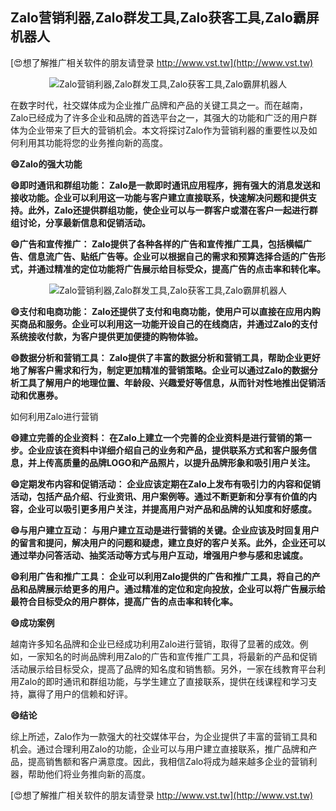 ## **Zalo营销利器,Zalo群发工具,Zalo获客工具,Zalo霸屏机器人**

[😍想了解推广相关软件的朋友请登录 http://www.vst.tw](http://www.vst.tw)

 <center><img src="https://vst.tw/MP4/tuiguang/png/2.png" alt="Zalo营销利器,Zalo群发工具,Zalo获客工具,Zalo霸屏机器人"></center>

在数字时代，社交媒体成为企业推广品牌和产品的关键工具之一。而在越南，Zalo已经成为了许多企业和品牌的首选平台之一，其强大的功能和广泛的用户群体为企业带来了巨大的营销机会。本文将探讨Zalo作为营销利器的重要性以及如何利用其功能将您的业务推向新的高度。

**😄Zalo的强大功能**

**😄即时通讯和群组功能： Zalo是一款即时通讯应用程序，拥有强大的消息发送和接收功能。企业可以利用这一功能与客户建立直接联系，快速解决问题和提供支持。此外，Zalo还提供群组功能，使企业可以与一群客户或潜在客户一起进行群组讨论，分享最新信息和促销活动。**

**😄广告和宣传推广： Zalo提供了各种各样的广告和宣传推广工具，包括横幅广告、信息流广告、贴纸广告等。企业可以根据自己的需求和预算选择合适的广告形式，并通过精准的定位功能将广告展示给目标受众，提高广告的点击率和转化率。**

 <center><img src="https://vst.tw/MP4/tuiguang/png/6.png" alt="Zalo营销利器,Zalo群发工具,Zalo获客工具,Zalo霸屏机器人"></center>

**😄支付和电商功能： Zalo还提供了支付和电商功能，使用户可以直接在应用内购买商品和服务。企业可以利用这一功能开设自己的在线商店，并通过Zalo的支付系统接收付款，为客户提供更加便捷的购物体验。**

**😄数据分析和营销工具： Zalo提供了丰富的数据分析和营销工具，帮助企业更好地了解客户需求和行为，制定更加精准的营销策略。企业可以通过Zalo的数据分析工具了解用户的地理位置、年龄段、兴趣爱好等信息，从而针对性地推出促销活动和优惠券。**

如何利用Zalo进行营销

**😄建立完善的企业资料： 在Zalo上建立一个完善的企业资料是进行营销的第一步。企业应该在资料中详细介绍自己的业务和产品，提供联系方式和客户服务信息，并上传高质量的品牌LOGO和产品照片，以提升品牌形象和吸引用户关注。**

**😄定期发布内容和促销活动： 企业应该定期在Zalo上发布有吸引力的内容和促销活动，包括产品介绍、行业资讯、用户案例等。通过不断更新和分享有价值的内容，企业可以吸引更多用户关注，并提高用户对产品和品牌的认知度和好感度。**

**😄与用户建立互动： 与用户建立互动是进行营销的关键。企业应该及时回复用户的留言和提问，解决用户的问题和疑虑，建立良好的客户关系。此外，企业还可以通过举办问答活动、抽奖活动等方式与用户互动，增强用户参与感和忠诚度。**

**😄利用广告和推广工具： 企业可以利用Zalo提供的广告和推广工具，将自己的产品和品牌展示给更多的用户。通过精准的定位和定向投放，企业可以将广告展示给最符合目标受众的用户群体，提高广告的点击率和转化率。**

**😄成功案例**

越南许多知名品牌和企业已经成功利用Zalo进行营销，取得了显著的成效。例如，一家知名的时尚品牌利用Zalo的广告和宣传推广工具，将最新的产品和促销活动展示给目标受众，提高了品牌的知名度和销售额。另外，一家在线教育平台利用Zalo的即时通讯和群组功能，与学生建立了直接联系，提供在线课程和学习支持，赢得了用户的信赖和好评。

**😄结论**

综上所述，Zalo作为一款强大的社交媒体平台，为企业提供了丰富的营销工具和机会。通过合理利用Zalo的功能，企业可以与用户建立直接联系，推广品牌和产品，提高销售额和客户满意度。因此，我相信Zalo将成为越来越多企业的营销利器，帮助他们将业务推向新的高度。

[😍想了解推广相关软件的朋友请登录 http://www.vst.tw](http://www.vst.tw)



